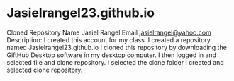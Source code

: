 # Jasielrangel23.github.io
Cloned Repository
Name Jasiel Rangel Email jasielrangel@yahoo.com
Description: I created this account for my class.
I created a repository named Jasielrangel23.github.io
I cloned this repository by downloading the GiftHub Desktop software in my desktop computer. I then logged in and selected file and clone repository. I selected the clone folder I created and selected clone repository. 
